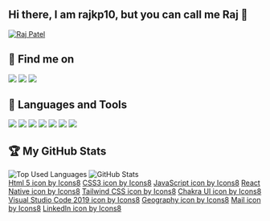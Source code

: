 ## Hi there, I am rajkp10, but you can call me Raj 👋

<p><a href="https://rajpatel-website.netlify.app/"><img src="https://user-images.githubusercontent.com/96880670/191459421-5664c25b-c5c8-477e-8035-3abafa6c2fa1.jpg" alt="Raj Patel" /></a></p>

## :email: Find me on

<code><a href="https://rajpatel-website.netlify.app/"><img src="https://img.icons8.com/color/48/000000/geography--v1.png"/></a></code>
<code><a href="mailto:patelraj10401@gmail.com"><img src="https://img.icons8.com/fluency/48/000000/apple-mail.png"/></a></code>
<code><a href="https://www.linkedin.com/in/raj-patel-160711244/"><img src="https://img.icons8.com/color/48/000000/linkedin.png"/></a></code>

## 🧰 Languages and Tools

<code><img src="https://img.icons8.com/color/48/000000/html-5--v1.png"/></code>
<code><img src="https://img.icons8.com/color/48/000000/css3.png"/></code>
<code><img src="https://img.icons8.com/color/48/000000/javascript--v1.png"/></code>
<code><img src="https://img.icons8.com/color/48/000000/react-native.png"/></code>
<code><img src="https://img.icons8.com/fluency/48/000000/tailwind_css.png"/></code>
<code><img src="https://img.icons8.com/color/48/000000/chakra-ui.png"/></code>
<code><img src="https://img.icons8.com/color/48/000000/visual-studio-code-2019.png"/></code>

## :trophy: My GitHub Stats

<div>
  <img src="https://github-readme-stats.vercel.app/api/top-langs/?username=rajkp10&langs_count=8&theme=gruvbox" alt="Top Used Languages" />
  <img src="https://github-readme-stats.vercel.app/api?username=rajkp10&show_icons=true&theme=gruvbox" alt="GitHub Stats" />
</div>

<div>
  <a target="_blank" href="https://icons8.com/icon/20909/html-5">Html 5 icon by Icons8</a>
  <a target="_blank" href="https://icons8.com/icon/21278/css3">CSS3 icon by Icons8</a>
  <a target="_blank" href="https://icons8.com/icon/108784/javascript">JavaScript icon by Icons8</a>
  <a target="_blank" href="https://icons8.com/icon/123603/react-native">React Native icon by Icons8</a>
  <a target="_blank" href="https://icons8.com/icon/x7XMNGh2vdqA/tailwind-css">Tailwind CSS icon by Icons8</a>
  <a target="_blank" href="https://icons8.com/icon/r9QJ0VFFrn7T/chakra-ui">Chakra UI icon by Icons8</a>
  <a target="_blank" href="https://icons8.com/icon/9OGIyU8hrxW5/visual-studio-code-2019">Visual Studio Code 2019 icon by Icons8</a>
  <a target="_blank" href="https://icons8.com/icon/63725/geography">Geography icon by Icons8</a>
  <a target="_blank" href="https://icons8.com/icon/7rhqrO588QcU/mail">Mail icon by Icons8</a>
  <a target="_blank" href="https://icons8.com/icon/13930/linkedin">LinkedIn icon by Icons8</a>
</div>
<!--
**rajkp10/rajkp10** is a ✨ _special_ ✨ repository because its `README.md` (this file) appears on your GitHub profile.

